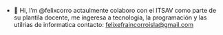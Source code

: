 - 👋 Hi, I’m @felixcorro
actaulmente colaboro con el ITSAV como parte de su plantila docente, me ingeresa a tecnologia, la programación y las utilrias de informatica 
contacto: felixefraincorroisla@gmail.com
